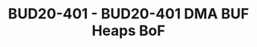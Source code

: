 ---
categories:
- BUD20
image:
  featured: 'true'
  path: https://static.linaro.org/connect/bud20/images/BUD20-401.png
session_id: BUD20-401
session_speakers:
- speaker_bio: AOSP devboard and Kernel developer
  speaker_company: Linaro
  speaker_image: http://avatars.sched.co/3/30/517344/avatar.jpg.320x320px.jpg?b7b
  speaker_name: John Stultz
  speaker_position: Kernel Developer / AOSP devboards
  speaker_role: attendee, speaker
- speaker_bio: Sumit leads a motivated team of kernel engineers who work on everything
    kernel - and sometimes non-kernel too - within LCG.
  speaker_company: Linaro Ltd
  speaker_image: http://avatars.sched.co/1/b8/1747164/avatar.jpg.320x320px.jpg?a70
  speaker_name: Sumit Semwal
  speaker_position: Lead, LCG Kernel Team
  speaker_role: attendee, speaker
session_track: Android
tag: session
tags: Android
title: BUD20-401 - BUD20-401 DMA BUF Heaps BoF
---